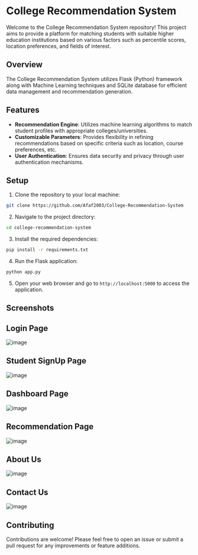# College Recommendation System

Welcome to the College Recommendation System repository! This project aims to provide a platform for matching students with suitable higher education institutions based on various factors such as percentile scores, location preferences, and fields of interest.

## Overview

The College Recommendation System utilizes Flask (Python) framework along with Machine Learning techniques and SQLite database for efficient data management and recommendation generation.

## Features

- **Recommendation Engine**: Utilizes machine learning algorithms to match student profiles with appropriate colleges/universities.
- **Customizable Parameters**: Provides flexibility in refining recommendations based on specific criteria such as location, course preferences, etc.
- **User Authentication**: Ensures data security and privacy through user authentication mechanisms.

## Setup

1. Clone the repository to your local machine:

```bash
git clone https://github.com/Afaf2003/College-Recommendation-System
```

2. Navigate to the project directory:

```bash
cd college-recommendation-system
```

3. Install the required dependencies:

```bash
pip install -r requirements.txt
```

4. Run the Flask application:

```bash
python app.py
```

5. Open your web browser and go to `http://localhost:5000` to access the application.

## Screenshots
## Login Page
![image](https://github.com/Afaf2003/College-Recommendation-System/assets/97430020/37b1bc78-8661-4881-83cc-fa278e0d9460)
## Student SignUp Page
![image](https://github.com/Afaf2003/College-Recommendation-System/assets/97430020/4d654edb-3ce0-461d-b72a-e95ad4842add)
## Dashboard Page
![image](https://github.com/Afaf2003/College-Recommendation-System/assets/97430020/4ba112d8-0ceb-47a7-bec9-97334810951c)
## Recommendation Page
![image](https://github.com/Afaf2003/College-Recommendation-System/assets/97430020/b80d826e-64de-4391-8e07-f1716f4bd705)
## About Us
![image](https://github.com/Afaf2003/College-Recommendation-System/assets/97430020/8064eb0d-cd8d-4f4c-9dc4-b6a83709ae64)
## Contact Us
![image](https://github.com/Afaf2003/College-Recommendation-System/assets/97430020/35cc3fb4-4cd4-4aa0-926b-674c86d13376)


## Contributing

Contributions are welcome! Please feel free to open an issue or submit a pull request for any improvements or feature additions.



